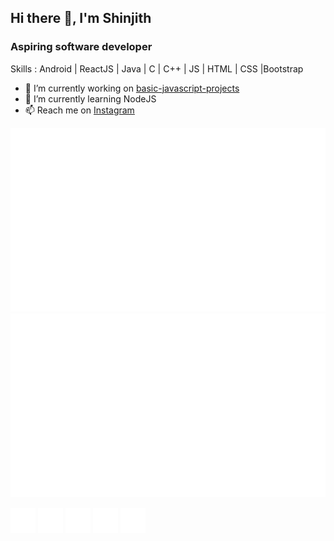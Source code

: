 ## Hi there 👋, I'm Shinjith
### Aspiring software developer

Skills : Android | ReactJS | Java | C | C++ | JS | HTML | CSS |Bootstrap 

- 🔭 I’m currently working on [basic-javascript-projects](https://github.com/shinjith-dev/basic-javscript-projects) 
- 🌱 I’m currently learning NodeJS 
- 📫 Reach me on [Instagram](https://www.instagram.com/shinjith_/)

![](https://raw.githubusercontent.com/shinjith-dev/stats/master/generated/overview.svg#gh-dark-mode-only)
![](https://raw.githubusercontent.com/shinjith-dev/stats/master/generated/overview.svg#gh-light-mode-only)

   [<img src='src\twitter.png' alt='twitter' height='40'>](https://twitter.com/rshinjith)  [<img src='src/github.png' alt='github' height='40'>](https://github.com/WhiteWolfDot)  [<img src='src\instagram.png' alt='instagram' height='40'>](https://www.instagram.com/shinjith_/)  [<img src='src\facebook.png' alt='facebook' height='40'>](https://www.facebook.com/shinjith.kanhangad)  [<img src='src\linkedin.png' alt='linkedin' height='40'>](https://in.linkedin.com/in/shinjithkanhangad)
